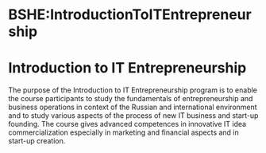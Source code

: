 






BSHE:IntroductionToITEntrepreneurship
=====================================






Introduction to IT Entrepreneurship
===================================


The purpose of the Introduction to IT Entrepreneurship program is to enable the course participants to study the fundamentals of entrepreneurship and business operations in context of the Russian and international environment and to study various aspects of the process of new IT business and start-up founding. The course gives advanced competences in innovative IT idea commercialization especially in marketing and financial aspects and in start-up creation.











